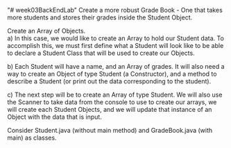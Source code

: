 "# week03BackEndLab" 
Create a more robust Grade Book - One that takes more students and stores their grades inside the Student Object.

Create an Array of Objects.  
a) In this case, we would like to create an Array to hold our Student data. To accomplish this, we must first define what a Student will look like to be able to declare a Student Class that will be used to create our Objects.

b) Each Student will have a name, and an Array of grades. It will also need a way to create an Object of type Student (a Constructor), and a method to describe a Student (or print out the data corresponding to the student). 

c) The next step will be to create an Array of type Student. We will also use the Scanner to take data from the console to use to create our arrays, we will create each Student Objects, and we will update that instance of an Object with the data that is input. 

Consider Student.java (without main method) and GradeBook.java (with main) as classes.
